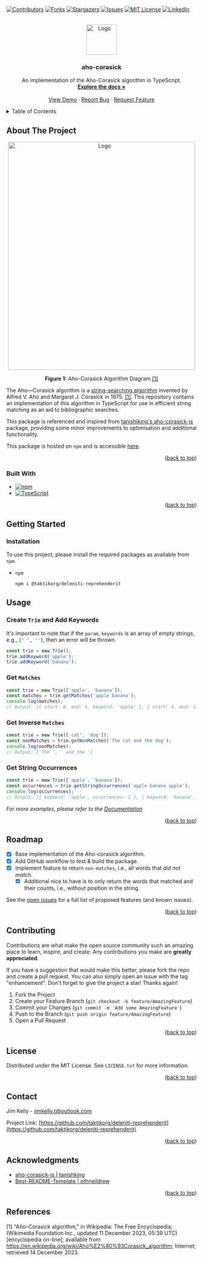 <a name="readme-top"></a>

[![Contributors][contributors-shield]][contributors-url]
[![Forks][forks-shield]][forks-url]
[![Stargazers][stars-shield]][stars-url]
[![Issues][issues-shield]][issues-url]
[![MIT License][license-shield]][license-url]
[![LinkedIn][linkedin-shield]][linkedin-url]

<br />
<div align="center">
  <a href="https://github.com/taktikorg/deleniti-reprehenderit">
    <img src="doc/img/logo.png" alt="Logo" width="80" height="80">
  </a>

<h3 align="center">aho-corasick</h3>

  <p align="center">
    An implementation of the Aho-Corasick algorithm in TypeScript.
    <br />
    <a href="https://github.com/taktikorg/deleniti-reprehenderit"><strong>Explore the docs »</strong></a>
    <br />
    <br />
    <a href="https://github.com/taktikorg/deleniti-reprehenderit">View Demo</a>
    ·
    <a href="https://github.com/taktikorg/deleniti-reprehenderit/issues">Report Bug</a>
    ·
    <a href="https://github.com/taktikorg/deleniti-reprehenderit/issues">Request Feature</a>
  </p>
</div>

<!-- TABLE OF CONTENTS -->
<details>
  <summary>Table of Contents</summary>
  <ol>
    <li>
      <a href="#about-the-project">About The Project</a>
      <ul>
        <li><a href="#built-with">Built With</a></li>
      </ul>
    </li>
    <li>
      <a href="#getting-started">Getting Started</a>
      <ul>
        <li><a href="#installation">Installation</a></li>
      </ul>
    </li>
    <li>
      <a href="#usage">Usage</a>
      <ul>
        <li>
          <a href="#create-trie-and-add-keywords">
            Create <code>Trie</code> and Add Keywords
          </a>
        </li>
        <li>
          <a href="#get-matches">
            Get <code>Matches</code>
          </a>
        </li>
        <li>
          <a href="#get-inverse-matches">
            Get Inverse <code>Matches</code>
          </a>
        </li>
        <li><a href="#get-string-occurrences">Get String Occurrences</a></li>
      </ul>
    </li>
    <li><a href="#roadmap">Roadmap</a></li>
    <li><a href="#contributing">Contributing</a></li>
    <li><a href="#license">License</a></li>
    <li><a href="#contact">Contact</a></li>
    <li><a href="#acknowledgments">Acknowledgments</a></li>
    <li><a href="#references">References</a></li>
  </ol>
</details>

<!-- ABOUT THE PROJECT -->

## About The Project

<div align="center">
  <a href="https://en.wikipedia.org/wiki/Aho%E2%80%93Corasick_algorithm">
      <img src="doc/img/aho-corasick-diagram-wikipedia.png" alt="Logo" width="494" height="602">
  </a>
  <p>
      <b>Figure 1:</b> Aho-Corasick Algorithm Diagram 
      <a href="https://en.wikipedia.org/wiki/Aho%E2%80%93Corasick_algorithm">
          [1]
      </a>
  </p>
</div>

The Aho—Corasick algorithm is a [string-searching algorithm](https://en.wikipedia.org/wiki/String-searching_algorithm) invented by Alfred V. Aho and Margaret J. Corasick in 1975. [\[1\]](https://en.wikipedia.org/wiki/Aho%E2%80%93Corasick_algorithm). This repository contains an implementation of this algorithm in TypeScript for use in efficient string matching as an aid to bibliographic searches.

This package is referenced and inspired from [tanishiking's aho-corasick-js](https://github.com/tanishiking/aho-corasick-js) package, providing some minor improvements to optimisation and additional functionality. 

This package is hosted on `npm` and is accessible [here](https://www.npmjs.com/package/@taktikorg/deleniti-reprehenderit).

<p align="right">(<a href="#readme-top">back to top</a>)</p>

### Built With

- [![npm][npm.js]][npm-url]
- [![TypeScript][TypeScript.ts]][TypeScript-url]

<p align="right">(<a href="#readme-top">back to top</a>)</p>

<!-- GETTING STARTED -->

## Getting Started

### Installation

To use this project, please install the required packages as available from `npm`.

- `npm`
  ```sh
  npm i @taktikorg/deleniti-reprehenderit
  ```

<!-- USAGE EXAMPLES -->

## Usage

### Create `Trie` and Add Keywords

It's important to note that if the `param`, `keywords` is an array of empty strings, e.g., `[' ', '']`, then an error will be thrown.

```typescript
const trie = new Trie();
trie.addKeyword('apple');
trie.addKeyword('banana');
```

### Get `Matches`

```typescript
const trie = new Trie(['apple', 'banana']);
const matches = trie.getMatches('apple banana');
console.log(matches);
// Output: [{ start: 0, end: 4, keyword: 'apple' }, { start: 6, end: 11, keyword: 'banana' }]
```

### Get Inverse `Matches`

```typescript
const trie = new Trie(['cat', 'dog']);
const nonMatches = trie.getNonMatches('The cat and the dog');
console.log(nonMatches);
// Output: ['The ', ' and the ']
```

### Get String Occurrences

```typescript
const trie = new Trie(['apple', 'banana']);
const occurrences = trie.getStringOccurrences('apple banana apple');
console.log(occurrences);
// Output: [{ keyword: 'apple', occurrences: 2 }, { keyword: 'banana', occurrences: 1 }]
```

_For more examples, please refer to the [Documentation](https://github.com/taktikorg/deleniti-reprehenderit/blob/main/doc/examples.ts)_

<p align="right">(<a href="#readme-top">back to top</a>)</p>

<!-- ROADMAP -->

## Roadmap

- [x] Base implementation of the Aho-corasick algorithm.
- [x] Add GitHub workflow to test & build the package.
- [x] Implement feature to return `non-matches`, i.e., all words that _did not match_.
  - [x] Additional nice to have is to only return the words that matched and their counts, i.e., without position in the string.

See the [open issues](https://github.com/taktikorg/deleniti-reprehenderit/issues) for a full list of proposed features (and known issues).

<p align="right">(<a href="#readme-top">back to top</a>)</p>

<!-- CONTRIBUTING -->

## Contributing

Contributions are what make the open source community such an amazing place to learn, inspire, and create. Any contributions you make are **greatly appreciated**.

If you have a suggestion that would make this better, please fork the repo and create a pull request. You can also simply open an issue with the tag "enhancement".
Don't forget to give the project a star! Thanks again!

1. Fork the Project
2. Create your Feature Branch (`git checkout -b feature/AmazingFeature`)
3. Commit your Changes (`git commit -m 'Add some AmazingFeature'`)
4. Push to the Branch (`git push origin feature/AmazingFeature`)
5. Open a Pull Request

<p align="right">(<a href="#readme-top">back to top</a>)</p>

<!-- LICENSE -->

## License

Distributed under the MIT License. See `LICENSE.txt` for more information.

<p align="right">(<a href="#readme-top">back to top</a>)</p>

<!-- CONTACT -->

## Contact

Jim Kelly - [jimkelly.t@outlook.com](mailto:jimkelly.t@outlook.com)

Project Link: [https://github.com/taktikorg/deleniti-reprehenderit](https://github.com/taktikorg/deleniti-reprehenderit)

<p align="right">(<a href="#readme-top">back to top</a>)</p>

<!-- ACKNOWLEDGMENTS -->

## Acknowledgments

- [aho-corasick-js | tanishking](https://github.com/tanishiking/aho-corasick-js)
- [Best-README-Template | othneildrew](https://github.com/othneildrew/Best-README-Template/tree/master)

<p align="right">(<a href="#readme-top">back to top</a>)</p>

## References

\[1\] "Aho–Corasick algorithm," in Wikipedia: The Free Encyclopedia; (Wikimedia Foundation Inc., updated 11 December 2023, 05:39 UTC) [encyclopedia on-line]; available from https://en.wikipedia.org/wiki/Aho%E2%80%93Corasick_algorithm; Internet; retrieved 14 December 2023.

<!-- MARKDOWN LINKS & IMAGES -->
<!-- https://www.markdownguide.org/basic-syntax/#reference-style-links -->

[contributors-shield]: https://img.shields.io/github/contributors/taktikorg/deleniti-reprehenderit.svg?style=for-the-badge
[contributors-url]: https://github.com/taktikorg/deleniti-reprehenderit/graphs/contributors
[forks-shield]: https://img.shields.io/github/forks/taktikorg/deleniti-reprehenderit.svg?style=for-the-badge
[forks-url]: https://github.com/taktikorg/deleniti-reprehenderit/network/members
[stars-shield]: https://img.shields.io/github/stars/taktikorg/deleniti-reprehenderit.svg?style=for-the-badge
[stars-url]: https://github.com/taktikorg/deleniti-reprehenderit/stargazers
[issues-shield]: https://img.shields.io/github/issues/taktikorg/deleniti-reprehenderit.svg?style=for-the-badge
[issues-url]: https://github.com/taktikorg/deleniti-reprehenderit/issues
[license-shield]: https://img.shields.io/github/license/taktikorg/deleniti-reprehenderit.svg?style=for-the-badge
[license-url]: https://github.com/taktikorg/deleniti-reprehenderit/blob/master/LICENSE.txt
[linkedin-shield]: https://img.shields.io/badge/-LinkedIn-black.svg?style=for-the-badge&logo=linkedin&colorB=555
[linkedin-url]: https://linkedin.com/in/jimkellyt
[product-screenshot]: doc/img/aho-corasick-diagram-wikipedia.png
[npm.js]: https://img.shields.io/badge/NPM-%23CB3837.svg?style=for-the-badge&logo=npm&logoColor=white
[npm-url]: https://www.npmjs.com/
[TypeScript.ts]: https://img.shields.io/badge/typescript-%23007ACC.svg?style=for-the-badge&logo=typescript&logoColor=white
[TypeScript-url]: https://www.typescriptlang.org/
